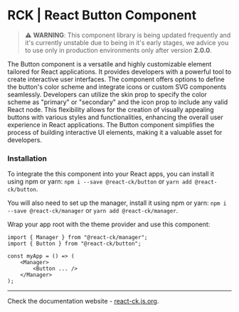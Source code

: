 # RCK | React Button Component

> :warning: **WARNING**: This component library is being updated frequently and it's currently unstable due to being in it's early stages, we advice you to use only in production environments only after version **2.0.0**.

The Button component is a versatile and highly customizable element tailored for React applications. It provides developers with a powerful tool to create interactive user interfaces. The component offers options to define the button's color scheme and integrate icons or custom SVG components seamlessly. Developers can utilize the skin prop to specify the color scheme as "primary" or "secondary" and the icon prop to include any valid React node. This flexibility allows for the creation of visually appealing buttons with various styles and functionalities, enhancing the overall user experience in React applications. The Button component simplifies the process of building interactive UI elements, making it a valuable asset for developers.

### Installation 

To integrate the this component into your React apps, you can install it using npm or yarn: `npm i --save @react-ck/button` or `yarn add @react-ck/button`.

You will also need to set up the manager, install it using npm or yarn: `npm i --save @react-ck/manager` or `yarn add @react-ck/manager`.

Wrap your app root with the theme provider and use this component:

```tsx
import { Manager } from "@react-ck/manager";
import { Button } from "@react-ck/button";

const myApp = () => (
    <Manager>
        <Button ... />
    </Manager>
);
```

<!-- storybook-ignore -->

---

Check the documentation website - [react-ck.js.org](https://react-ck.js.org).